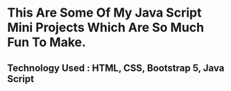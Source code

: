 <h1>This Are Some Of My Java Script Mini Projects Which Are So Much Fun To Make.</h1>
<h2>Technology Used : HTML, CSS, Bootstrap 5, Java Script</h2>

